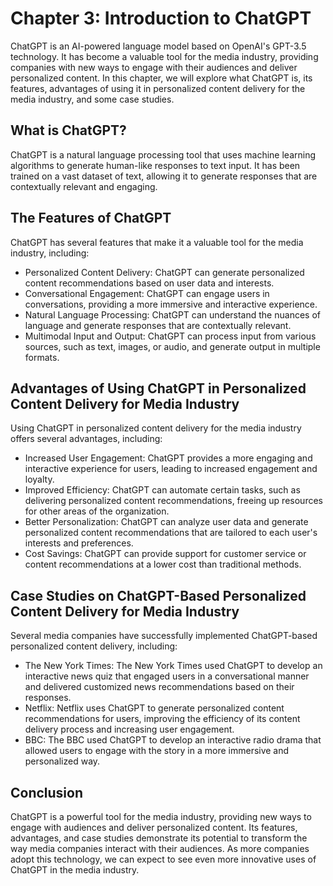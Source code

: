 Chapter 3: Introduction to ChatGPT
==================================

ChatGPT is an AI-powered language model based on OpenAI's GPT-3.5 technology. It has become a valuable tool for the media industry, providing companies with new ways to engage with their audiences and deliver personalized content. In this chapter, we will explore what ChatGPT is, its features, advantages of using it in personalized content delivery for the media industry, and some case studies.

What is ChatGPT?
----------------

ChatGPT is a natural language processing tool that uses machine learning algorithms to generate human-like responses to text input. It has been trained on a vast dataset of text, allowing it to generate responses that are contextually relevant and engaging.

The Features of ChatGPT
-----------------------

ChatGPT has several features that make it a valuable tool for the media industry, including:

* Personalized Content Delivery: ChatGPT can generate personalized content recommendations based on user data and interests.
* Conversational Engagement: ChatGPT can engage users in conversations, providing a more immersive and interactive experience.
* Natural Language Processing: ChatGPT can understand the nuances of language and generate responses that are contextually relevant.
* Multimodal Input and Output: ChatGPT can process input from various sources, such as text, images, or audio, and generate output in multiple formats.

Advantages of Using ChatGPT in Personalized Content Delivery for Media Industry
-------------------------------------------------------------------------------

Using ChatGPT in personalized content delivery for the media industry offers several advantages, including:

* Increased User Engagement: ChatGPT provides a more engaging and interactive experience for users, leading to increased engagement and loyalty.
* Improved Efficiency: ChatGPT can automate certain tasks, such as delivering personalized content recommendations, freeing up resources for other areas of the organization.
* Better Personalization: ChatGPT can analyze user data and generate personalized content recommendations that are tailored to each user's interests and preferences.
* Cost Savings: ChatGPT can provide support for customer service or content recommendations at a lower cost than traditional methods.

Case Studies on ChatGPT-Based Personalized Content Delivery for Media Industry
------------------------------------------------------------------------------

Several media companies have successfully implemented ChatGPT-based personalized content delivery, including:

* The New York Times: The New York Times used ChatGPT to develop an interactive news quiz that engaged users in a conversational manner and delivered customized news recommendations based on their responses.
* Netflix: Netflix uses ChatGPT to generate personalized content recommendations for users, improving the efficiency of its content delivery process and increasing user engagement.
* BBC: The BBC used ChatGPT to develop an interactive radio drama that allowed users to engage with the story in a more immersive and personalized way.

Conclusion
----------

ChatGPT is a powerful tool for the media industry, providing new ways to engage with audiences and deliver personalized content. Its features, advantages, and case studies demonstrate its potential to transform the way media companies interact with their audiences. As more companies adopt this technology, we can expect to see even more innovative uses of ChatGPT in the media industry.


